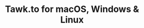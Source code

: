 ---
name: Tawk.to
url: 'https://dashboard.tawk.to'
category: Business
title: 'Tawk.to for macOS, Windows & Linux'
key: tawkto

---